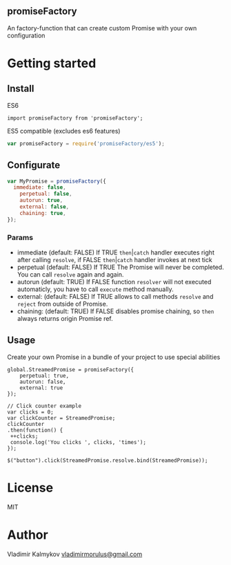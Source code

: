 promiseFactory
--
An factory-function that can create custom Promise with your own configuration

# Getting started

## Install
ES6
```
import promiseFactory from 'promiseFactory';
```
ES5 compatible (excludes es6 features)
```js
var promiseFactory = require('promiseFactory/es5');
```

## Configurate
```js
var MyPromise = promiseFactory({
  immediate: false, 
	perpetual: false, 
	autorun: true, 
	external: false, 
	chaining: true,
});
```

### Params
- immediate (default: FALSE) If TRUE `then`|`catch` handler executes right after calling `resolve`, if FALSE `then`|`catch` handler invokes at next tick
- perpetual (default: FALSE) If TRUE The Promise will never be completed. You can call `resolve` again and again.
- autorun (default: TRUE) If FALSE function `resolver` will not executed automaticly, you have to call `execute` method manually.
- external: (default: FALSE) If TRUE allows to call methods `resolve` and `reject` from outside of Promise.
- chaining: (default: TRUE) If FALSE disables promise chaining, so `then` always returns origin Promise ref.

## Usage
Create your own Promise in a bundle of your project to use special abilities

```
global.StreamedPromise = promiseFactory({
	perpetual: true,
	autorun: false,
	external: true
});

// Click counter example
var clicks = 0;
var clickCounter = StreamedPromise;
clickCounter
.then(function() { 
 ++clicks;
 console.log('You clicks ', clicks, 'times');
});

$("button").click(StreamedPromise.resolve.bind(StreamedPromise));
```

# License
MIT

# Author 
Vladimir Kalmykov <vladimirmorulus@gmail.com>
